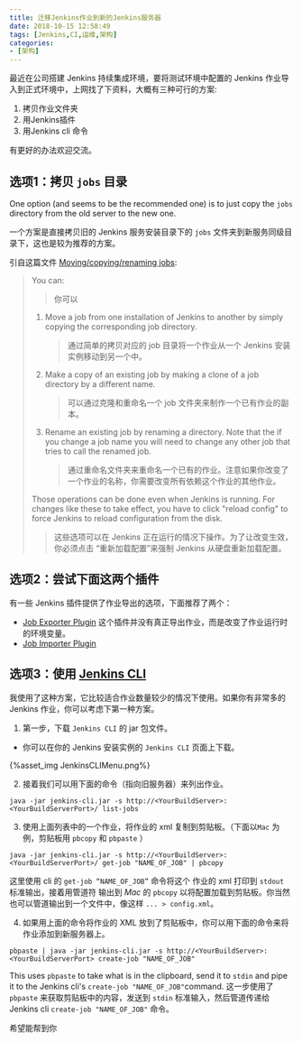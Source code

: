 ```yaml
---
title: 迁移Jenkins作业到新的Jenkins服务器
date: 2018-10-15 12:58:49
tags: [Jenkins,CI,运维,架构]
categories:
- [架构]
---
```




最近在公司搭建 Jenkins 持续集成环境，要将测试环境中配置的 Jenkins 作业导入到正式环境中，上网找了下资料，大概有三种可行的方案:

1. 拷贝作业文件夹
2. 用Jenkins插件
3. 用Jenkins cli 命令

有更好的办法欢迎交流。

<!--more-->

## 选项1：拷贝 `jobs` 目录

One option (and seems to be the recommended one) is to just copy the `jobs` directory from the old server to the new one.

一个方案是直接拷贝旧的  Jenkins 服务安装目录下的 `jobs` 文件夹到新服务同级目录下，这也是较为推荐的方案。

引自这篇文件 [Moving/copying/renaming jobs](https://wiki.jenkins-ci.org/display/JENKINS/Administering+Jenkins#AdministeringJenkins-Moving%2Fcopying%2Frenamingjobs):

> You can:
>
> > 你可以
>
> 1. Move a job from one installation of Jenkins to another by simply copying the corresponding job directory.
>
>    > 通过简单的拷贝对应的 job 目录将一个作业从一个 Jenkins 安装实例移动到另一个中。
>
> 2. Make a copy of an existing job by making a clone of a job directory by a different name.
>
>    > 可以通过克隆和重命名一个 job 文件夹来制作一个已有作业的副本。
>
> 3. Rename an existing job by renaming a directory. Note that the if you change a job name you will need to change any other job that tries to call the renamed job.
>
>    > 通过重命名文件夹来重命名一个已有的作业。注意如果你改变了一个作业的名称，你需要改变所有依赖这个作业的其他作业。
>
> Those operations can be done even when Jenkins is running. For changes like these to take effect, you have to click "reload config" to force Jenkins to reload configuration from the disk.
>
> > 这些选项可以在 Jenkins 正在运行的情况下操作。为了让改变生效，你必须点击 “重新加载配置”来强制 Jenkins 从硬盘重新加载配置。

## 选项2：尝试下面这两个插件

有一些 Jenkins 插件提供了作业导出的选项，下面推荐了两个：

- [Job Exporter Plugin](https://wiki.jenkins-ci.org/display/JENKINS/Job+Exporter+Plugin) 这个插件并没有真正导出作业，而是改变了作业运行时的环境变量。
- [Job Importer Plugin](https://wiki.jenkins-ci.org/display/JENKINS/Job+Import+Plugin)

## 选项3：使用 [Jenkins CLI](https://wiki.jenkins-ci.org/display/JENKINS/Jenkins+CLI)

我使用了这种方案，它比较适合作业数量较少的情况下使用。如果你有非常多的 Jenkins 作业，你可以考虑下第一种方案。

1. 第一步，下载 `Jenkins CLI` 的 jar 包文件。

- 你可以在你的 Jenkins 安装实例的 `Jenkins CLI` 页面上下载。

{%asset_img JenkinsCLIMenu.png%}

2. 接着我们可以用下面的命令（指向旧服务器）来列出作业。

``` shell
java -jar jenkins-cli.jar -s http://<YourBuildServer>:<YourBuildServerPort>/ list-jobs
```

3. 使用上面列表中的一个作业，将作业的 xml 复制到剪贴板。（下面以`Mac` 为例，剪贴板用 `pbcopy` 和 `pbpaste` ）

``` shell
java -jar jenkins-cli.jar -s http://<YourBuildServer>:<YourBuildServerPort>/ get-job "NAME_OF_JOB" | pbcopy
```

 这里使用 cli 的 `get-job “NAME_OF_JOB”` 命令将这个 作业的 xml 打印到 `stdout` 标准输出，接着用管道符 输出到 *Mac* 的 `pbcopy` 以将配置加载到剪贴板。你当然也可以管道输出到一个文件中，像这样 `... > config.xml`。 

4. 如果用上面的命令将作业的 XML 放到了剪贴板中，你可以用下面的命令来将作业添加到新服务器上。

```
pbpaste | java -jar jenkins-cli.jar -s http://<YourBuildServer>:<YourBuildServerPort> create-job "NAME_OF_JOB"
```

This uses `pbpaste` to take what is in the clipboard, send it to `stdin` and pipe it to the Jenkins cli's `create-job "NAME_OF_JOB"`command. 这一步使用了 `pbpaste` 来获取剪贴板中的内容，发送到 `stdin` 标准输入，然后管道传递给 Jenkins cli `create-job "NAME_OF_JOB"` 命令。

希望能帮到你